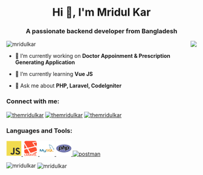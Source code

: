 <h1 align="center">Hi 👋, I'm Mridul Kar</h1>
<h3 align="center">A passionate backend developer from Bangladesh</h3>

<img align="right" width:400 src="https://encrypted-tbn0.gstatic.com/images?q=tbn:ANd9GcTGETCGS1sn6YPhMGoa7Cy3jPE9LUP9hPc0OmOm3OejvBYmz6TvKZurbR-wlENovTU_zXY&usqp=CAU">

<p align="left"> <img src="https://komarev.com/ghpvc/?username=mridulkar&label=Profile%20views&color=0e75b6&style=flat" alt="mridulkar" /> </p>

- 🔭 I’m currently working on **Doctor Appoinment & Prescription Generating Application**

- 🌱 I’m currently learning **Vue JS**

- 💬 Ask me about **PHP, Laravel, CodeIgniter**

<h3 align="left">Connect with me:</h3>
<p align="left">
<a href="https://linkedin.com/in/themridulkar" target="blank"><img align="center" src="https://raw.githubusercontent.com/rahuldkjain/github-profile-readme-generator/master/src/images/icons/Social/linked-in-alt.svg" alt="themridulkar" height="30" width="40" /></a>
<a href="https://fb.com/themridulkar" target="blank"><img align="center" src="https://raw.githubusercontent.com/rahuldkjain/github-profile-readme-generator/master/src/images/icons/Social/facebook.svg" alt="themridulkar" height="30" width="40" /></a>
<a href="https://instagram.com/themridulkar" target="blank"><img align="center" src="https://raw.githubusercontent.com/rahuldkjain/github-profile-readme-generator/master/src/images/icons/Social/instagram.svg" alt="themridulkar" height="30" width="40" /></a>
</p>

<h3 align="left">Languages and Tools:</h3>
<p align="left"> <a href="https://developer.mozilla.org/en-US/docs/Web/JavaScript" target="_blank" rel="noreferrer"> <img src="https://raw.githubusercontent.com/devicons/devicon/master/icons/javascript/javascript-original.svg" alt="javascript" width="40" height="40"/> </a> <a href="https://laravel.com/" target="_blank" rel="noreferrer"> <img src="https://raw.githubusercontent.com/devicons/devicon/master/icons/laravel/laravel-plain-wordmark.svg" alt="laravel" width="40" height="40"/> </a> <a href="https://www.mysql.com/" target="_blank" rel="noreferrer"> <img src="https://raw.githubusercontent.com/devicons/devicon/master/icons/mysql/mysql-original-wordmark.svg" alt="mysql" width="40" height="40"/> </a> <a href="https://www.php.net" target="_blank" rel="noreferrer"> <img src="https://raw.githubusercontent.com/devicons/devicon/master/icons/php/php-original.svg" alt="php" width="40" height="40"/> </a> <a href="https://postman.com" target="_blank" rel="noreferrer"> <img src="https://www.vectorlogo.zone/logos/getpostman/getpostman-icon.svg" alt="postman" width="40" height="40"/> </a> </p>

<p><img align="left" src="https://github-readme-stats.vercel.app/api/top-langs?username=mridulkar&show_icons=true&locale=en&layout=compact" alt="mridulkar" /></p>

<p>&nbsp;<img align="center" src="https://github-readme-stats.vercel.app/api?username=mridulkar&show_icons=true&locale=en" alt="mridulkar" /></p>
